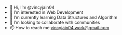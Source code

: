 - 👋 Hi, I’m @vincyjain04
- 👀 I’m interested in Web Development
- 🌱 I’m currently learning Data Structures and Algorithm
- 💞️ I’m looking to collaborate with communities
- 📫 How to reach me vincyjain04.work@gmail.com

<!---
vincyjain04/vincyjain04 is a ✨ special ✨ repository because its `README.md` (this file) appears on your GitHub profile.
You can click the Preview link to take a look at your changes.
--->
